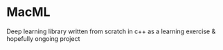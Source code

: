 # MacML
 Deep learning library written from scratch in c++ as a learning exercise & hopefully ongoing project
